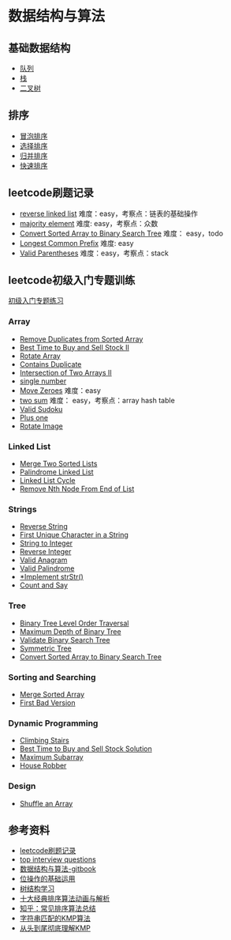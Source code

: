 # 数据结构与算法

## 基础数据结构

- [队列](./datastructure/queue.go)
- [栈](./datastructure/stack.go)
- [二叉树](./datastructure/binary-tree.go)

## 排序

- [冒泡排序](./commonsort/bubble-sort.go)
- [选择排序](./commonsort/selection-sort.go)
- [归并排序](./commonsort/merge-sort.go)
- [快速排序](./commonsort/quick-sort.go)

## leetcode刷题记录

- [reverse linked list](https://leetcode.com/problems/reverse-linked-list/) 难度：easy，考察点：链表的基础操作
- [majority element](https://leetcode.com/problems/majority-element/) 难度: easy，考察点：众数
- [Convert Sorted Array to Binary Search Tree](https://leetcode.com/problems/convert-sorted-array-to-binary-search-tree/) 难度： easy，todo
- [Longest Common Prefix](https://leetcode.com/problems/longest-common-prefix/) 难度: easy
- [Valid Parentheses](https://leetcode.com/problems/valid-parentheses/) 难度：easy，考察点：stack

## leetcode初级入门专题训练

[初级入门专题练习](https://leetcode.com/explore/featured/card/top-interview-questions-easy/)

### Array

- [Remove Duplicates from Sorted Array](https://leetcode.com/explore/featured/card/top-interview-questions-easy/92/array/727/)
- [Best Time to Buy and Sell Stock II](https://leetcode.com/explore/featured/card/top-interview-questions-easy/92/array/564/)
- [Rotate Array](https://leetcode.com/explore/featured/card/top-interview-questions-easy/92/array/646/)
- [Contains Duplicate](https://leetcode.com/explore/featured/card/top-interview-questions-easy/92/array/578/)
- [Intersection of Two Arrays II](https://leetcode.com/explore/featured/card/top-interview-questions-easy/92/array/674/)
- [single number](https://leetcode.com/explore/featured/card/top-interview-questions-easy/92/array/549/)
- [Move Zeroes](https://leetcode.com/problems/move-zeroes/) 难度：easy
- [two sum](https://leetcode.com/problems/two-sum/) 难度： easy，考察点：array hash table
- [Valid Sudoku](https://leetcode.com/explore/featured/card/top-interview-questions-easy/92/array/769/)
- [Plus one](https://leetcode.com/explore/featured/card/top-interview-questions-easy/92/array/559/)
- [Rotate Image](https://leetcode.com/explore/featured/card/top-interview-questions-easy/92/array/770/)

### Linked List

- [Merge Two Sorted Lists](https://leetcode.com/explore/featured/card/top-interview-questions-easy/93/linked-list/771/)
- [Palindrome Linked List](https://leetcode.com/explore/featured/card/top-interview-questions-easy/93/linked-list/772/)
- [Linked List Cycle](https://leetcode.com/explore/featured/card/top-interview-questions-easy/93/linked-list/773/)
- [Remove Nth Node From End of List](https://leetcode.com/explore/featured/card/top-interview-questions-easy/127/strings/886/)

### Strings

- [Reverse String](https://leetcode.com/explore/featured/card/top-interview-questions-easy/127/strings/879/)
- [First Unique Character in a String](https://leetcode.com/problems/first-unique-character-in-a-string/)
- [String to Integer](https://leetcode.com/explore/featured/card/top-interview-questions-easy/127/strings/884/)
- [Reverse Integer](https://leetcode.com/explore/featured/card/top-interview-questions-easy/127/strings/880/)
- [Valid Anagram](https://leetcode.com/explore/featured/card/top-interview-questions-easy/127/strings/882/)
- [Valid Palindrome](https://leetcode.com/explore/featured/card/top-interview-questions-easy/127/strings/883/)
- [*Implement strStr()](https://leetcode.com/explore/featured/card/top-interview-questions-easy/127/strings/885/)
- [Count and Say](https://leetcode.com/explore/featured/card/top-interview-questions-easy/127/strings/886/)

### Tree

- [Binary Tree Level Order Traversal](https://leetcode.com/explore/featured/card/top-interview-questions-easy/94/trees/628/)
- [Maximum Depth of Binary Tree](https://leetcode.com/explore/featured/card/top-interview-questions-easy/94/trees/555/)
- [Validate Binary Search Tree](https://leetcode.com/explore/featured/card/top-interview-questions-easy/94/trees/625/)
- [Symmetric Tree](https://leetcode.com/explore/featured/card/top-interview-questions-easy/94/trees/627/)
- [Convert Sorted Array to Binary Search Tree](https://leetcode.com/explore/featured/card/top-interview-questions-easy/94/trees/631/)

### Sorting and Searching

- [Merge Sorted Array](https://leetcode.com/explore/featured/card/top-interview-questions-easy/96/sorting-and-searching/587/)
- [First Bad Version](https://leetcode.com/explore/featured/card/top-interview-questions-easy/96/sorting-and-searching/774/)

### Dynamic Programming

- [Climbing Stairs](https://leetcode.com/explore/featured/card/top-interview-questions-easy/97/dynamic-programming/569/)
- [Best Time to Buy and Sell Stock Solution](https://leetcode.com/explore/featured/card/top-interview-questions-easy/97/dynamic-programming/572/)
- [Maximum Subarray](https://leetcode.com/explore/featured/card/top-interview-questions-easy/97/dynamic-programming/566/)
- [House Robber](https://leetcode.com/explore/featured/card/top-interview-questions-easy/97/dynamic-programming/576/)

### Design

- [Shuffle an Array](https://leetcode.com/explore/featured/card/top-interview-questions-easy/98/design/670/)

## 参考资料

- [leetcode刷题记录](https://github.com/azl397985856/leetcode)
- [top interview questions](https://leetcode.com/problemset/top-interview-questions/)
- [数据结构与算法-gitbook](https://algorithm.yuanbin.me/zh-hans/)
- [位操作的基础运用](https://blog.csdn.net/morewindows/article/details/7354571)
- [树结构学习](https://www.cnblogs.com/skywang12345/p/3576328.html)
- [十大经典排序算法动画与解析](https://mp.weixin.qq.com/s/vn3KiV-ez79FmbZ36SX9lg)
- [知乎：常见排序算法总结](https://zhuanlan.zhihu.com/p/40695917)
- [字符串匹配的KMP算法](http://www.ruanyifeng.com/blog/2013/05/Knuth%E2%80%93Morris%E2%80%93Pratt_algorithm.html)
- [从头到尾彻底理解KMP](https://blog.csdn.net/v_july_v/article/details/7041827)